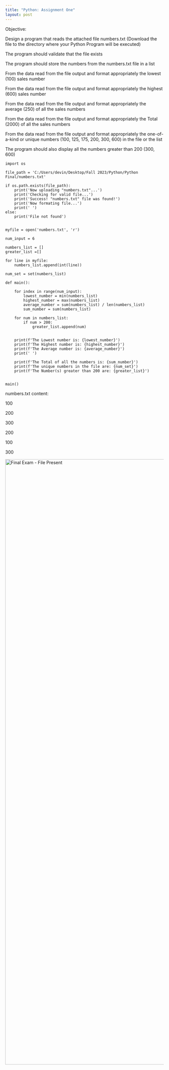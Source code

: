 ```yaml
---
title: "Python: Assignment One"
layout: post
---
```

Objective:

Design a program that reads the attached file numbers.txt (Download the file to the directory where your Python Program will be executed)

The program should validate that the file exists

The program should store the numbers from the numbers.txt file in a list

From the data read from the file output and format appropriately the lowest (100) sales number

From the data read from the file output and format appropriately the highest (600) sales number

From the data read from the file output and format appropriately the average (250) of all the sales numbers

From the data read from the file output and format appropriately the Total (2000) of all the sales numbers

From the data read from the file output and format appropriately the one-of-a-kind or unique numbers (100, 125, 175, 200, 300, 600) in the file or the list

The program should also display all the numbers greater than 200 (300, 600)
```
import os

file_path = 'C:/Users/devin/Desktop/Fall 2023/Python/Python Final/numbers.txt'

if os.path.exists(file_path):
    print('Now uploading "numbers.txt"...')
    print('Checking for valid file...')
    print('Success! "numbers.txt" file was found!')
    print('Now formating file...')
    print(' ')
else:
    print('File not found')

    
myfile = open('numbers.txt', 'r')

num_input = 6

numbers_list = []
greater_list =[]

for line in myfile:
    numbers_list.append(int(line))

num_set = set(numbers_list)

def main():

    for index in range(num_input):
        lowest_number = min(numbers_list)
        highest_number = max(numbers_list)
        average_number = sum(numbers_list) / len(numbers_list)
        sum_number = sum(numbers_list)

    for num in numbers_list:
        if num > 200:
            greater_list.append(num)
     
            
    print(f'The Lowest number is: {lowest_number}')
    print(f'The Highest number is: {highest_number}')
    print(f'The Average number is: {average_number}')
    print(' ')
    
    print(f'The Total of all the numbers is: {sum_number}')
    print(f'The unique numbers in the file are: {num_set}')
    print(f'The Number(s) greater than 200 are: {greater_list}')

    
main()

```
numbers.txt content:

100

200

300

200

100

300


<img width="1922" alt="Final Exam - File Present" src="https://github.com/Devin10Dahlberg/devin10dahlberg.github.io/assets/149525072/cdb34397-666a-48a1-8cb2-f95b2c75cafe">
